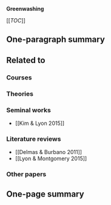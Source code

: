 **Greenwashing**

[[_TOC_]]

## One-paragraph summary

## Related to

### Courses

### Theories

### Seminal works
* [[Kim & Lyon 2015]]

### Literature reviews
* [[Delmas & Burbano 2011]]
* [[Lyon & Montgomery 2015]]

### Other papers

## One-page summary